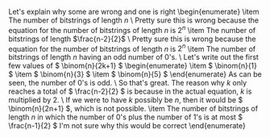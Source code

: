 Let's explain why some are wrong and one is right
\begin{enumerate}
\item The number of bitstrings of length $n$ \\
Pretty sure this is wrong because the equation for the number of bitstrings of length $n$ is $2^n$
\item The number of bitstrings of length $\frac{n-2}{2}$ \\
Pretty sure this is wrong because the equation for the number of bitstrings of length $n$ is $2^n$
\item The number of bitstrings of length $n$ having an odd number of 0's. \\
Let's write out the first few values of $ \binom{n}{2k+1} $
	      \begin{enumerate}
		      \item $ \binom{n}{1} $
		      \item $ \binom{n}{3} $
		      \item $ \binom{n}{5} $
	      \end{enumerate}
	      As can be seen, the number of 0's is odd. \\
	      So that's great. The reason why $k$ only reaches a total of $ \frac{n-2}{2} $ is because in the actual equation, $k$ is multiplied by 2. \\
If we were to have $k$ possibly be $n$, then it would be $ \binom{n}{2n+1} $, which is not possible.
	\item The number of bitstrings of length $n$ in which the number of 0's plus the number of 1's is at most $ \frac{n-1}{2} $
I'm not sure why this would be correct
\end{enumerate}
